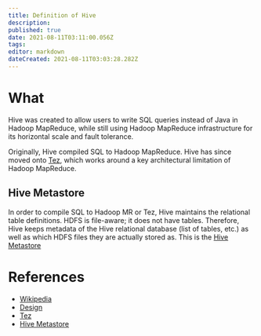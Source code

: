 ```yaml
---
title: Definition of Hive
description: 
published: true
date: 2021-08-11T03:11:00.056Z
tags: 
editor: markdown
dateCreated: 2021-08-11T03:03:28.282Z
---
```


# What
Hive was created to allow users to write SQL queries instead of Java in Hadoop MapReduce, while still using Hadoop MapReduce infrastructure for its horizontal scale and fault tolerance.

Originally, Hive compiled SQL to Hadoop MapReduce. Hive has since moved onto [Tez](https://tez.apache.org/), which works around a key architectural limitation of Hadoop MapReduce.

## Hive Metastore
In order to compile SQL to Hadoop MR or Tez, Hive maintains the relational table definitions. HDFS is file-aware; it does not have tables. Therefore, Hive keeps metadata of the Hive relational database (list of tables, etc.) as well as which HDFS files they are actually stored as. This is the [Hive Metastore](https://docs.cloudera.com/runtime/7.2.10/hive-hms-overview/topics/hive-hms-introduction.html)

# References
- [Wikipedia](https://en.wikipedia.org/wiki/Apache_Hive)
- [Design](https://cwiki.apache.org/confluence/display/hive/design)
- [Tez](https://tez.apache.org/)
- [Hive Metastore](https://docs.cloudera.com/runtime/7.2.10/hive-hms-overview/topics/hive-hms-introduction.html)
